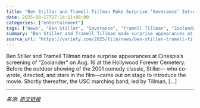 ```yaml
---
title: "Ben Stiller and Tramell Tillman Make Surprise ‘Severance’ Introduction At Cinespia ‘Zoolander’ Screening"
date: 2025-08-17T17:14:11+08:00
categories: ["entertainment"]
tags: ["News", "Ben Stiller", "Severance", "Tramell Tillman", "Zoolander"]
summary: "Ben Stiller and Tramell Tillman made surprise appearances at Cinespia’s screening of “Zoolander” on Aug. 16 at the Hollywood Forever Cemetery. Before the outdoor showing of the 2001 comedy classic, St"
source_url: "https://variety.com/2025/film/news/ben-stiller-tramell-tillman-severance-cinespia-zoolander-1236491469/"
---
```


Ben Stiller and Tramell Tillman made surprise appearances at Cinespia’s screening of “Zoolander” on Aug. 16 at the Hollywood Forever Cemetery. Before the outdoor showing of the 2001 comedy classic, Stiller— who co-wrote, directed, and stars in the film—came out on stage to introduce the movie. Shortly thereafter, the USC marching band, led by Tillman, [&#8230;]

---

*来源: [原文链接](https://variety.com/2025/film/news/ben-stiller-tramell-tillman-severance-cinespia-zoolander-1236491469/)*
